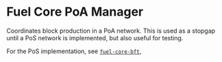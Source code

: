 # Fuel Core PoA Manager

Coordinates block production in a PoA network. This is used as a stopgap until a PoS network is implemented, but also useful for testing.

For the PoS implementation, see [`fuel-core-bft`](../fuel-core-bft/),
